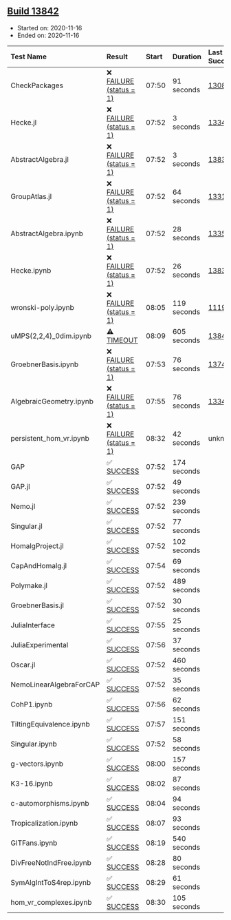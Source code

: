## [Build 13842](https://oscarci.mathematik.uni-kl.de/job/oscar/13842/)

* Started on: 2020-11-16
* Ended on: 2020-11-16

| Test Name    | Result | Start | Duration | Last Success | First Failure |
|:-------------|:-------|:------|:---------|:-------------|:--------------|
| CheckPackages | ❌ [FAILURE (status = 1)](https://oscarci.mathematik.uni-kl.de/job/oscar/13842/artifact/logs/build-13842/CheckPackages.log) | 07:50 | 91 seconds | [13085](https://oscarci.mathematik.uni-kl.de/job/oscar/13085/) | [13086](https://oscarci.mathematik.uni-kl.de/job/oscar/13086/) |
| Hecke.jl | ❌ [FAILURE (status = 1)](https://oscarci.mathematik.uni-kl.de/job/oscar/13842/artifact/logs/build-13842/Hecke.jl.log) | 07:52 | 3 seconds | [13341](https://oscarci.mathematik.uni-kl.de/job/oscar/13341/) | [13342](https://oscarci.mathematik.uni-kl.de/job/oscar/13342/) |
| AbstractAlgebra.jl | ❌ [FAILURE (status = 1)](https://oscarci.mathematik.uni-kl.de/job/oscar/13842/artifact/logs/build-13842/AbstractAlgebra.jl.log) | 07:52 | 3 seconds | [13837](https://oscarci.mathematik.uni-kl.de/job/oscar/13837/) | [13838](https://oscarci.mathematik.uni-kl.de/job/oscar/13838/) |
| GroupAtlas.jl | ❌ [FAILURE (status = 1)](https://oscarci.mathematik.uni-kl.de/job/oscar/13842/artifact/logs/build-13842/GroupAtlas.jl.log) | 07:52 | 64 seconds | [13311](https://oscarci.mathematik.uni-kl.de/job/oscar/13311/) | [13312](https://oscarci.mathematik.uni-kl.de/job/oscar/13312/) |
| AbstractAlgebra.ipynb | ❌ [FAILURE (status = 1)](https://oscarci.mathematik.uni-kl.de/job/oscar/13842/artifact/logs/build-13842/AbstractAlgebra.ipynb.log) | 07:52 | 28 seconds | [13355](https://oscarci.mathematik.uni-kl.de/job/oscar/13355/) | [13356](https://oscarci.mathematik.uni-kl.de/job/oscar/13356/) |
| Hecke.ipynb | ❌ [FAILURE (status = 1)](https://oscarci.mathematik.uni-kl.de/job/oscar/13842/artifact/logs/build-13842/Hecke.ipynb.log) | 07:52 | 26 seconds | [13837](https://oscarci.mathematik.uni-kl.de/job/oscar/13837/) | [13838](https://oscarci.mathematik.uni-kl.de/job/oscar/13838/) |
| wronski-poly.ipynb | ❌ [FAILURE (status = 1)](https://oscarci.mathematik.uni-kl.de/job/oscar/13842/artifact/logs/build-13842/wronski-poly.ipynb.log) | 08:05 | 119 seconds | [11192](https://oscarci.mathematik.uni-kl.de/job/oscar/11192/) | [11193](https://oscarci.mathematik.uni-kl.de/job/oscar/11193/) |
| uMPS(2,2,4)_0dim.ipynb | ⚠ [TIMEOUT](https://oscarci.mathematik.uni-kl.de/job/oscar/13842/artifact/logs/build-13842/uMPS-2-2-4-_0dim.ipynb.log) | 08:09 | 605 seconds | [13841](https://oscarci.mathematik.uni-kl.de/job/oscar/13841/) | [13842](https://oscarci.mathematik.uni-kl.de/job/oscar/13842/) |
| GroebnerBasis.ipynb | ❌ [FAILURE (status = 1)](https://oscarci.mathematik.uni-kl.de/job/oscar/13842/artifact/logs/build-13842/GroebnerBasis.ipynb.log) | 07:53 | 76 seconds | [13748](https://oscarci.mathematik.uni-kl.de/job/oscar/13748/) | [13749](https://oscarci.mathematik.uni-kl.de/job/oscar/13749/) |
| AlgebraicGeometry.ipynb | ❌ [FAILURE (status = 1)](https://oscarci.mathematik.uni-kl.de/job/oscar/13842/artifact/logs/build-13842/AlgebraicGeometry.ipynb.log) | 07:55 | 76 seconds | [13341](https://oscarci.mathematik.uni-kl.de/job/oscar/13341/) | [13342](https://oscarci.mathematik.uni-kl.de/job/oscar/13342/) |
| persistent_hom_vr.ipynb | ❌ [FAILURE (status = 1)](https://oscarci.mathematik.uni-kl.de/job/oscar/13842/artifact/logs/build-13842/persistent_hom_vr.ipynb.log) | 08:32 | 42 seconds | unknown | unknown |
| GAP | ✅ [SUCCESS](https://oscarci.mathematik.uni-kl.de/job/oscar/13842/artifact/logs/build-13842/GAP.log) | 07:52 | 174 seconds |  |  |
| GAP.jl | ✅ [SUCCESS](https://oscarci.mathematik.uni-kl.de/job/oscar/13842/artifact/logs/build-13842/GAP.jl.log) | 07:52 | 49 seconds |  |  |
| Nemo.jl | ✅ [SUCCESS](https://oscarci.mathematik.uni-kl.de/job/oscar/13842/artifact/logs/build-13842/Nemo.jl.log) | 07:52 | 239 seconds |  |  |
| Singular.jl | ✅ [SUCCESS](https://oscarci.mathematik.uni-kl.de/job/oscar/13842/artifact/logs/build-13842/Singular.jl.log) | 07:52 | 77 seconds |  |  |
| HomalgProject.jl | ✅ [SUCCESS](https://oscarci.mathematik.uni-kl.de/job/oscar/13842/artifact/logs/build-13842/HomalgProject.jl.log) | 07:52 | 102 seconds |  |  |
| CapAndHomalg.jl | ✅ [SUCCESS](https://oscarci.mathematik.uni-kl.de/job/oscar/13842/artifact/logs/build-13842/CapAndHomalg.jl.log) | 07:54 | 69 seconds |  |  |
| Polymake.jl | ✅ [SUCCESS](https://oscarci.mathematik.uni-kl.de/job/oscar/13842/artifact/logs/build-13842/Polymake.jl.log) | 07:52 | 489 seconds |  |  |
| GroebnerBasis.jl | ✅ [SUCCESS](https://oscarci.mathematik.uni-kl.de/job/oscar/13842/artifact/logs/build-13842/GroebnerBasis.jl.log) | 07:52 | 30 seconds |  |  |
| JuliaInterface | ✅ [SUCCESS](https://oscarci.mathematik.uni-kl.de/job/oscar/13842/artifact/logs/build-13842/JuliaInterface.log) | 07:55 | 25 seconds |  |  |
| JuliaExperimental | ✅ [SUCCESS](https://oscarci.mathematik.uni-kl.de/job/oscar/13842/artifact/logs/build-13842/JuliaExperimental.log) | 07:56 | 37 seconds |  |  |
| Oscar.jl | ✅ [SUCCESS](https://oscarci.mathematik.uni-kl.de/job/oscar/13842/artifact/logs/build-13842/Oscar.jl.log) | 07:52 | 460 seconds |  |  |
| NemoLinearAlgebraForCAP | ✅ [SUCCESS](https://oscarci.mathematik.uni-kl.de/job/oscar/13842/artifact/logs/build-13842/NemoLinearAlgebraForCAP.log) | 07:52 | 35 seconds |  |  |
| CohP1.ipynb | ✅ [SUCCESS](https://oscarci.mathematik.uni-kl.de/job/oscar/13842/artifact/logs/build-13842/CohP1.ipynb.log) | 07:56 | 62 seconds |  |  |
| TiltingEquivalence.ipynb | ✅ [SUCCESS](https://oscarci.mathematik.uni-kl.de/job/oscar/13842/artifact/logs/build-13842/TiltingEquivalence.ipynb.log) | 07:57 | 151 seconds |  |  |
| Singular.ipynb | ✅ [SUCCESS](https://oscarci.mathematik.uni-kl.de/job/oscar/13842/artifact/logs/build-13842/Singular.ipynb.log) | 07:52 | 58 seconds |  |  |
| g-vectors.ipynb | ✅ [SUCCESS](https://oscarci.mathematik.uni-kl.de/job/oscar/13842/artifact/logs/build-13842/g-vectors.ipynb.log) | 08:00 | 157 seconds |  |  |
| K3-16.ipynb | ✅ [SUCCESS](https://oscarci.mathematik.uni-kl.de/job/oscar/13842/artifact/logs/build-13842/K3-16.ipynb.log) | 08:02 | 87 seconds |  |  |
| c-automorphisms.ipynb | ✅ [SUCCESS](https://oscarci.mathematik.uni-kl.de/job/oscar/13842/artifact/logs/build-13842/c-automorphisms.ipynb.log) | 08:04 | 94 seconds |  |  |
| Tropicalization.ipynb | ✅ [SUCCESS](https://oscarci.mathematik.uni-kl.de/job/oscar/13842/artifact/logs/build-13842/Tropicalization.ipynb.log) | 08:07 | 93 seconds |  |  |
| GITFans.ipynb | ✅ [SUCCESS](https://oscarci.mathematik.uni-kl.de/job/oscar/13842/artifact/logs/build-13842/GITFans.ipynb.log) | 08:19 | 540 seconds |  |  |
| DivFreeNotIndFree.ipynb | ✅ [SUCCESS](https://oscarci.mathematik.uni-kl.de/job/oscar/13842/artifact/logs/build-13842/DivFreeNotIndFree.ipynb.log) | 08:28 | 80 seconds |  |  |
| SymAlgIntToS4rep.ipynb | ✅ [SUCCESS](https://oscarci.mathematik.uni-kl.de/job/oscar/13842/artifact/logs/build-13842/SymAlgIntToS4rep.ipynb.log) | 08:29 | 61 seconds |  |  |
| hom_vr_complexes.ipynb | ✅ [SUCCESS](https://oscarci.mathematik.uni-kl.de/job/oscar/13842/artifact/logs/build-13842/hom_vr_complexes.ipynb.log) | 08:30 | 105 seconds |  |  |
